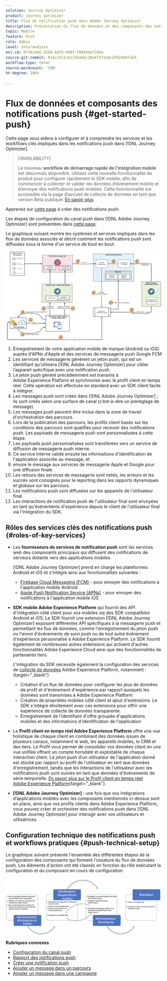 ```yaml
---
solution: Journey Optimizer
product: journey optimizer
title: Flux de notification push dans Adobe Journey Optimizer
description: Présentation du flux de données et des composants des notifications push.
topic: Mobile
feature: Push
role: Admin
level: Intermediate
exl-id: 9718c4b6-2558-4dfd-9d8f-f8845def19ba
source-git-commit: 014cc551cb125ba6dc20a4f572e6cd7024d9fab5
workflow-type: tm+mt
source-wordcount: '750'
ht-degree: 100%

---
```


# Flux de données et composants des notifications push {#get-started-push}

Cette page vous aidera à configurer et à comprendre les services et les workflows clés impliqués dans les notifications push dans [!DNL Journey Optimizer].


>[!AVAILABILITY]
>
>Le nouveau **workflow de démarrage rapide de l’intégration mobile** est désormais disponible. Utilisez cette nouvelle fonctionnalité de produit pour configurer rapidement le SDK mobile, afin de commencer à collecter et valider les données d’événement mobile et d’envoyer des notifications push mobiles. Cette fonctionnalité est accessible via la page d’accueil de collecte de données en tant que version Beta publique. [En savoir plus](mobile-onboarding-wf.md).

Apprenez sur [cette page](create-push.md) à créer des notifications push.

Les étapes de configuration du canal push dans [!DNL Adobe Journey Optimizer] sont présentées dans [cette page](push-configuration.md).

Le graphique suivant montre les systèmes et services impliqués dans les flux de données associés et décrit comment les notifications push sont diffusées sous la forme d&#39;un service de bout en bout.

![](assets/push-flow.png)

1. Enregistrement de votre application mobile de marque (Android ou iOS) auprès d&#39;APNs d&#39;Apple et des services de messagerie push Google FCM
1. Les services de messagerie génèrent un jeton push, qui est un identifiant qu’utilisera [!DNL Adobe Journey Optimizer] pour cibler l’appareil spécifique avec une notification push.
1. Le jeton push généré précédemment est transmis à Adobe Experience Platform et synchronisé avec le profil client en temps réel. Cette opération est effectuée en standard avec un SDK client facile à intégrer.
1. Les messages push sont créés dans [!DNL Adobe Journey Optimizer] ; ils sont créés selon une surface de canal (c’est-à-dire un préréglage de message).
1. Les messages push peuvent être inclus dans la zone de travail d&#39;orchestration des parcours.
1. Lors de la publication des parcours, les profils client basés sur les conditions des parcours sont qualifiés pour recevoir des notifications push. Les payloads de messagerie push sont personnalisées à cette étape.
1. Les payloads push personnalisées sont transférées vers un service de diffusion de messagerie push interne.
1. Ce service interne valide ensuite les informations d&#39;identification de l&#39;application associée au message, et
1. envoie le message aux services de messagerie Apple et Google pour une diffusion finale.
1. Les retours des services de messagerie sont notés, les erreurs et les succès sont consignés pour le reporting dans les rapports dynamiques et globaux sur les parcours.
1. Les notifications push sont diffusées sur les appareils de l&#39;utilisateur final.
1. Les interactions de notification push de l&#39;utilisateur final sont envoyées en tant qu&#39;événements d&#39;expérience depuis le client de l&#39;utilisateur final via l&#39;intégration du SDK.

## Rôles des services clés des notifications push {#roles-of-key-services}

* Les **fournisseurs de services de notification push** sont les services web des composants principaux qui diffusent des notifications de serveurs distants vers des applications mobiles.

   [!DNL Adobe Journey Optimizer] prend en charge les plateformes Android et iOS et s&#39;intègre ainsi aux fonctionnalités suivantes :
   * [Firebase Cloud Messaging (FCM)](https://firebase.google.com/docs/cloud-messaging) - pour envoyer des notifications à l&#39;application mobile Android
   * [Apple Push Notification Service (APNs)](https://developer.apple.com/library/archive/documentation/NetworkingInternet/Conceptual/RemoteNotificationsPG/APNSOverview.html) - pour envoyer des notifications à l&#39;application mobile iOS

* **SDK mobile Adobe Experience Platform** qui fournit des API d&#39;intégration côté client pour vos mobiles via des SDK compatibles Android et iOS. Le SDK fournit une extension [!DNL Adobe Journey Optimizer] exposant différentes API spécifiques à la messagerie push et permettant les flux de données, comme l&#39;enregistrement du jeton push ou l&#39;envoi d&#39;événements de suivi push ou de tout autre événement d&#39;expérience personnalisé à Adobe Experience Platform. Le SDK fournit également de nombreuses autres extensions qui activent d&#39;autres fonctionnalités Adobe Experience Cloud ainsi que des fonctionnalités de partenaires tiers.

   L&#39;intégration du SDK nécessite également la configuration des services de [collecte de données](https://experienceleague.adobe.com/docs/experience-platform/tags/home.html?lang=fr) Adobe Experience Platform, notamment :{target="_blank"}

   * Création d&#39;un flux de données pour configurer les jeux de données de profil et d&#39;événement d&#39;expérience par rapport auxquels les données sont transmises à Adobe Experience Platform
   * Création de propriétés mobiles côté client et ajout d&#39;extensions. Le SDK s&#39;intègre étroitement avec ces extensions pour offrir une expérience de collecte de données transparente.
   * Enregistrement de l&#39;identifiant d&#39;offre groupée d&#39;applications mobiles et des informations d&#39;identification de l&#39;application

* Le **Profil client en temps réel Adobe Experience Platform** offre une vue holistique de chaque client en combinant des données issues de plusieurs canaux, notamment le web, les appareils mobiles, le CRM et des tiers. Le Profil vous permet de consolider vos données client en une vue unifiée offrant un compte horodaté et exploitable de chaque interaction client. Le jeton push d&#39;un utilisateur de l&#39;application donné est stocké par rapport au profil de l&#39;utilisateur en tant que données d&#39;enregistrement, tandis que les interactions de l&#39;utilisateur avec les notifications push sont suivies en tant que données d&#39;événements de série temporelle. [En savoir plus sur le Profil client en temps réel Adobe Experience Platform](https://experienceleague.adobe.com/docs/experience-platform/profile/home.html?lang=fr){target="_blank"}.

* **[!DNL Adobe Journey Optimizer]** : une fois que vos intégrations d’applications mobiles avec les composants mentionnés ci-dessus sont en place, ainsi que vos profils clients dans Adobe Experience Platform, vous pouvez créer et orchestrer des notifications push dans [!DNL Adobe Journey Optimizer] pour interagir avec vos utilisateurs et utilisatrices.

## Configuration technique des notifications push et workflows pratiques {#push-technical-setup}

Le graphique suivant présente l&#39;ensemble des différentes étapes de la configuration des composants qui forment l&#39;ossature du flux de données push. Les éléments d&#39;action ont été classés en fonction du rôle exécutant la configuration et du composant en cours de configuration.

![](assets/user-flow.png)

**Rubriques connexes**

* [Configuration du canal push](push-configuration.md)
* [Rapport des notifications push](../reports/journey-global-report.md#push-global)
* [Créer une notification push](create-push.md)
* [Ajouter un message dans un parcours](../building-journeys/journeys-message.md)
* [Ajouter un message dans une campagne](../campaigns/create-campaign.md)